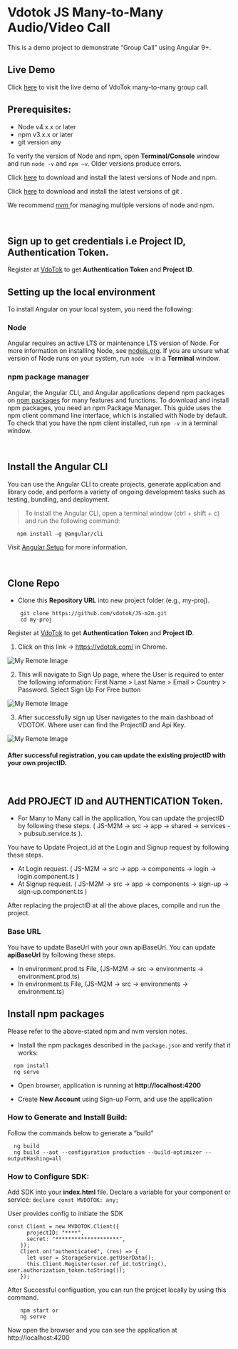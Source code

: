 # Vdotok JS Many-to-Many Audio/Video Call

This is a demo project to demonstrate “Group Call” using Angular 9+.

## Live Demo

Click <a href="https://m2m.vdotok.com" target="_blank" title="Chat Demo">here</a> to visit the live demo of VdoTok many-to-many group call.

## Prerequisites:

- Node v4.x.x or later
- npm v3.x.x or later
- git version any

To verify the version of Node and npm, open **Terminal/Console** window and run `node -v` and `npm –v`. Older versions produce errors.

Click <a href="https://docs.npmjs.com/downloading-and-installing-node-js-and-npm" target="_blank">here</a> to download and install the latest versions of Node and npm.

Click <a href="https://git-scm.com/downloads" target="_blank">here</a> to download and install the latest versions of git .

We recommend <a href="https://github.com/nvm-sh/nvm" target="_blank">nvm </a> for managing multiple versions of node and npm.

<br/>

## Sign up to get credentials i.e Project ID, Authentication Token.

Register at <a href="https://userpanel.vdotok.com/norgic/chatSDK" target="_blank">VdoTok</a> to get **Authentication Token** and **Project ID**.

## Setting up the local environment

To install Angular on your local system, you need the following:

### Node

Angular requires an active LTS or maintenance LTS version of Node. For more information on installing Node, see <a href="https://nodejs.org">nodejs.org</a>. If you are unsure what version of Node runs on your system, run `node -v` in a **Terminal** window.

### npm package manager

Angular, the Angular CLI, and Angular applications depend npm packages on <a href="https://docs.npmjs.com/getting-started/what-is-npm">npm packages</a> for many features and functions. To download and install npm packages, you need an npm Package Manager. This guide uses the npm client command line interface, which is installed with Node by default. To check that you have the npm client installed, run `npm -v` in a terminal window.

<br/>

## Install the Angular CLI

You can use the Angular CLI to create projects, generate application and library code, and perform a variety of ongoing development tasks such as testing, bundling, and deployment.

> To install the Angular CLI, open a terminal window (ctrl + shift + c) and run the following command:

```shell
   npm install –g @angular/cli
```

Visit <a href="https://angular.io/guide/setup-local" target="_blank">Angular Setup</a> for more information.

<br/>

## Clone Repo

- Clone this **Repository URL** into new project folder (e.g., my-proj).

```shell
    git clone https://github.com/vdotok/JS-m2m.git
    cd my-proj
```

Register at <a href="https://userpanel.vdotok.com/overview" target="_blank">VdoTok</a> to get **Authentication Token** and **Project ID**.

1. Click on this link -> https://vdotok.com/ in Chrome.

![My Remote Image](https://user-images.githubusercontent.com/87179594/184070841-f9b91f46-93df-4047-acfb-4739fd207aaa.jpg)

2. This will navigate to Sign Up page, where the User is required to enter the following information: First Name > Last Name > Email > Country > Password. Select Sign Up For Free button

![My Remote Image](https://user-images.githubusercontent.com/87179594/184070989-e8b26d85-6e64-4ef3-b6d7-56449738236c.jpg)

3. After successfully sign up User navigates to the main dashboad of VDOTOK. Where user can find the ProjectID and Api Key.

![My Remote Image](https://user-images.githubusercontent.com/87179594/184071060-9909513b-f880-4de8-9481-6ab91ae2be95.jpg)

#### After successful registration, you can update the existing projectID with your own projectID.

<br/>

## Add PROJECT ID and AUTHENTICATION Token.

- For Many to Many call in the application, You can update the projectID by following these steps. ( JS-M2M -> src -> app -> shared -> services -> pubsub.service.ts ).

You have to Update Project_id at the Login and Signup request by following these steps.

- At Login request. ( JS-M2M -> src -> app -> components -> login -> login.component.ts )
- At Signup request. ( JS-M2M -> src -> app -> components -> sign-up -> sign-up.component.ts )

After replacing the projectID at all the above places, compile and run the project.

### Base URL

You have to update BaseUrl with your own apiBaseUrl. You can update **apiBaseUrl** by following these steps.

- In environment.prod.ts File, (JS-M2M -> src -> environments -> environment.prod.ts)
- In environment.ts File, (JS-M2M -> src -> environments -> environment.ts)

## Install npm packages

Please refer to the above-stated npm and nvm version notes.

- Install the npm packages described in the `package.json` and verify that it works:

```shell
  npm install
  ng serve
```

- Open browser, application is running at **http://localhost:4200**

- Create **New Account** using Sign-up Form, and use the application

### How to Generate and Install Build:

Follow the commands below to generate a “build”

```shell
  ng build
  ng build --aot --configuration production --build-optimizer --outputHashing=all
```

### How to Configure SDK:

Add SDK into your **index.html** file. Declare a variable for your component or service:
`declare const MVDOTOK: any;`

User provides config to initiate the SDK

```shell
const Client = new MVDOTOK.Client({
      projectID: "****",
      secret: "********************",
    });
    Client.on("authenticated", (res) => {
      let user = StorageService.getUserData();
      this.Client.Register(user.ref_id.toString(), user.authorization_token.toString());
    });
```

After Successful configuation, you can run the projcet locally by using this command.

```shell
    npm start or
    ng serve
```

Now open the browser and you can see the application at http://localhost:4200
